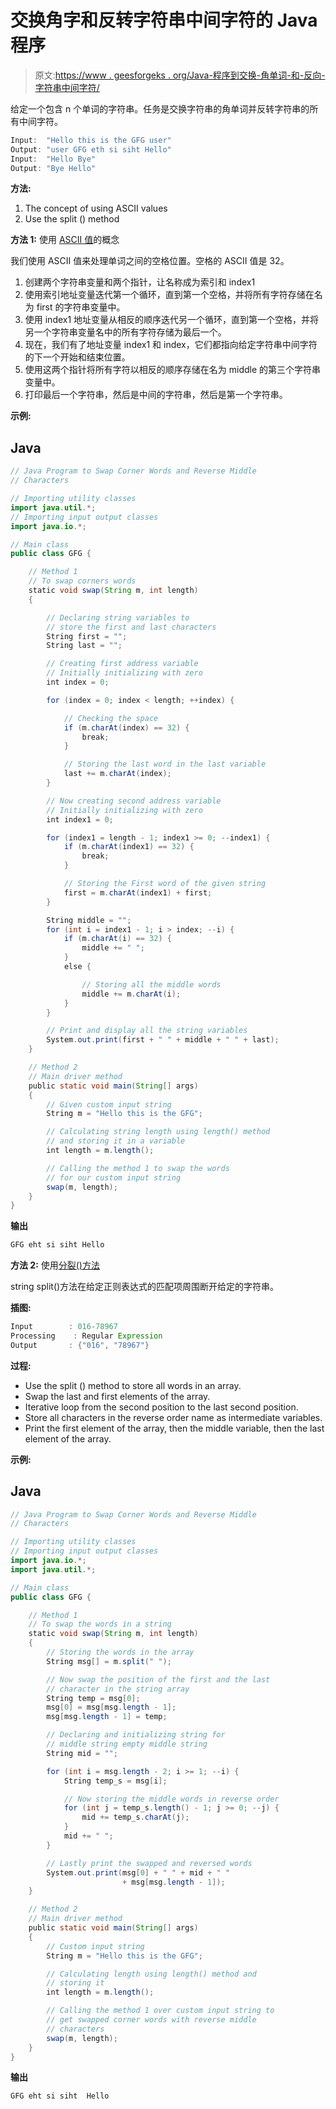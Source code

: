 # 交换角字和反转字符串中间字符的 Java 程序

> 原文:[https://www . geesforgeks . org/Java-程序到交换-角单词-和-反向-字符串中间字符/](https://www.geeksforgeeks.org/java-program-to-swap-corner-words-and-reverse-middle-characters-of-a-string/)

给定一个包含 n 个单词的字符串。任务是交换字符串的角单词并反转字符串的所有中间字符。

```java
Input:  "Hello this is the GFG user"
Output: "user GFG eth si siht Hello"
Input:  "Hello Bye"
Output: "Bye Hello"
```

**方法:**

1.  The concept of using ASCII values
2.  Use the split () method

**方法 1:** 使用 [ASCII 值](https://www.geeksforgeeks.org/basic/ascii/)的概念

我们使用 ASCII 值来处理单词之间的空格位置。空格的 ASCII 值是 32。

1.  创建两个字符串变量和两个指针，让名称成为索引和 index1
2.  使用索引地址变量迭代第一个循环，直到第一个空格，并将所有字符存储在名为 first 的字符串变量中。
3.  使用 index1 地址变量从相反的顺序迭代另一个循环，直到第一个空格，并将另一个字符串变量名中的所有字符存储为最后一个。
4.  现在，我们有了地址变量 index1 和 index，它们都指向给定字符串中间字符的下一个开始和结束位置。
5.  使用这两个指针将所有字符以相反的顺序存储在名为 middle 的第三个字符串变量中。
6.  打印最后一个字符串，然后是中间的字符串，然后是第一个字符串。

**示例:**

## Java

```java
// Java Program to Swap Corner Words and Reverse Middle
// Characters

// Importing utility classes
import java.util.*;
// Importing input output classes
import java.io.*;

// Main class
public class GFG {

    // Method 1
    // To swap corners words
    static void swap(String m, int length)
    {

        // Declaring string variables to
        // store the first and last characters
        String first = "";
        String last = "";

        // Creating first address variable
        // Initially initializing with zero
        int index = 0;

        for (index = 0; index < length; ++index) {

            // Checking the space
            if (m.charAt(index) == 32) {
                break;
            }

            // Storing the last word in the last variable
            last += m.charAt(index);
        }

        // Now creating second address variable
        // Initially initializing with zero
        int index1 = 0;

        for (index1 = length - 1; index1 >= 0; --index1) {
            if (m.charAt(index1) == 32) {
                break;
            }

            // Storing the First word of the given string
            first = m.charAt(index1) + first;
        }

        String middle = "";
        for (int i = index1 - 1; i > index; --i) {
            if (m.charAt(i) == 32) {
                middle += " ";
            }
            else {

                // Storing all the middle words
                middle += m.charAt(i);
            }
        }

        // Print and display all the string variables
        System.out.print(first + " " + middle + " " + last);
    }

    // Method 2
    // Main driver method
    public static void main(String[] args)
    {
        // Given custom input string
        String m = "Hello this is the GFG";

        // Calculating string length using length() method
        // and storing it in a variable
        int length = m.length();

        // Calling the method 1 to swap the words
        // for our custom input string
        swap(m, length);
    }
}
```

**输出**

```java
GFG eht si siht Hello
```

**方法 2:** 使用[分裂()方法](https://www.geeksforgeeks.org/split-string-java-examples/#:~:text=The%20string%20split()%20method,of%20the%20given%20regular%20expression.&text=Parameters%3A%20regex%20%2D%20a%20delimiting%20regular,by%20splitting%20the%20given%20string.)

string split()方法在给定正则表达式的匹配项周围断开给定的字符串。

**插图:**

```java
Input        : 016-78967
Processing    : Regular Expression                               
Output       : {"016", "78967"}
```

**过程:**

*   Use the split () method to store all words in an array.
*   Swap the last and first elements of the array.
*   Iterative loop from the second position to the last second position.
*   Store all characters in the reverse order name as intermediate variables.
*   Print the first element of the array, then the middle variable, then the last element of the array.

**示例:**

## Java

```java
// Java Program to Swap Corner Words and Reverse Middle
// Characters

// Importing utility classes
// Importing input output classes
import java.io.*;
import java.util.*;

// Main class
public class GFG {

    // Method 1
    // To swap the words in a string
    static void swap(String m, int length)
    {
        // Storing the words in the array
        String msg[] = m.split(" ");

        // Now swap the position of the first and the last
        // character in the string array
        String temp = msg[0];
        msg[0] = msg[msg.length - 1];
        msg[msg.length - 1] = temp;

        // Declaring and initializing string for
        // middle string empty middle string
        String mid = "";

        for (int i = msg.length - 2; i >= 1; --i) {
            String temp_s = msg[i];

            // Now storing the middle words in reverse order
            for (int j = temp_s.length() - 1; j >= 0; --j) {
                mid += temp_s.charAt(j);
            }
            mid += " ";
        }

        // Lastly print the swapped and reversed words
        System.out.print(msg[0] + " " + mid + " "
                         + msg[msg.length - 1]);
    }

    // Method 2
    // Main driver method
    public static void main(String[] args)
    {
        // Custom input string
        String m = "Hello this is the GFG";

        // Calculating length using length() method and
        // storing it
        int length = m.length();

        // Calling the method 1 over custom input string to
        // get swapped corner words with reverse middle
        // characters
        swap(m, length);
    }
}
```

**输出**

```java
GFG eht si siht  Hello
```